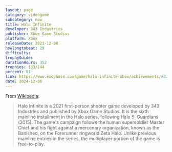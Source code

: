 ```yaml
---
layout: page
category: videogame
subcategory: now
title: Halo Infinite
developer: 343 Industries
publisher: Xbox Game Studios
platform: Xbox
releaseDate: 2021-12-08
howlongtobeat: 29
difficulty:
trophyGuide:
durationHours: 352
trophies: 133/144
percent: 91
link: https://www.exophase.com/game/halo-infinite-xbox/achievements/#2209141
date: 2024-12-06
---
```


From [Wikipedia](https://en.wikipedia.org/wiki/Halo_Infinite):

> Halo Infinite is a 2021 first-person shooter game developed by 343 Industries and published by Xbox Game Studios. It is the sixth mainline installment in the Halo series, following Halo 5: Guardians (2015). The game's campaign follows the human supersoldier Master Chief and his fight against a mercenary organization, known as the Banished, on the Forerunner ringworld Zeta Halo. Unlike previous mainline entries in the series, the multiplayer portion of the game is free-to-play.
